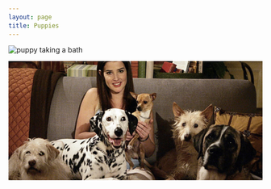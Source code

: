 ```yaml
---
layout: page
title: Puppies
---
```


![puppy taking a bath](assets/Screenshot_20220618.jpeg)

![Robin's dogs](assets/robinsdogs.png)

